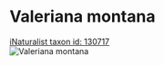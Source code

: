 
Valeriana montana
=================
  
[iNaturalist taxon id: 130717](https://www.inaturalist.org/taxa/130717)  
![Valeriana montana](https://inaturalist-open-data.s3.amazonaws.com/photos/203318295/medium.jpg)